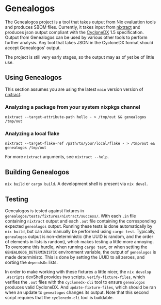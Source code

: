 # Genealogos
The Genealogos project is a tool that takes output from Nix evaluation tools
and produces SBOM files. Currently, it takes input from [nixtract][nixtract]
and produces json output compliant with the [CycloneDX][cyclonedx] 1.5
specification. Output from Genealogos can be used by various other tools to
perform further analysis. Any tool that takes JSON in the CycloneDX format
should accept Genealogos' output.

The project is still very early stages, so the output may as of yet be of little
use.

## Using Genealogos
This section assumes you are using the latest `main` version version of [nixtract][nixtract].

### Analyzing a package from your system nixpkgs channel
```fish
nixtract --target-attribute-path hello - > /tmp/out && genealogos /tmp/out
```

### Analyzing a local flake
```fish
nixtract --target-flake-ref /path/to/your/local/flake - > /tmp/out && genealogos /tmp/out
```

For more `nixtract` arguments, see `nixtract --help`.

## Building Genealogos
`nix build` or `cargo build`. A development shell is present via `nix devel`.

## Testing
Genealogos is tested against fixtures in `genealogos/tests/fixtures/nixtract/success/`.
With each `.in` file containing `nixtract` output and each `.out` file
containing the corresponding expected `genealogos` output. Running these tests
is done automatically by `nix build`, but can also manually be performed using
`cargo test`. Typically, `genealogos` output is non-deterministic (the UUID is
random, and the order of elements in lists is random), which makes testing a
little more annoying. To overcome this hurdle, when running `cargo test`, or
when setting the `GENEALOGOS_DETERMINISTIC` environment variable, the output of
`genealogos` is made deterministc. This is done by setting the UUID to all
zeroes, and sorting the `dependsOn` lists.

In order to make working with these fixtures a little nicer, the `nix
develop .#scripts` devShell provides two scripts. `verify-fixture-files`, which
verifies the `.out` files with the `cyclonedx-cli` tool to ensure `genealogos`
produces valid CycloneDX. And `update-fixture-files`, which should be ran when
an update to `genealogos` changes its output. Note that this second script
requires that the `cyclonedx-cli` tool is buildable.

[cyclonedx]: https://cyclonedx.org/
[nixtract]: https://github.com/tweag/nixtract/
